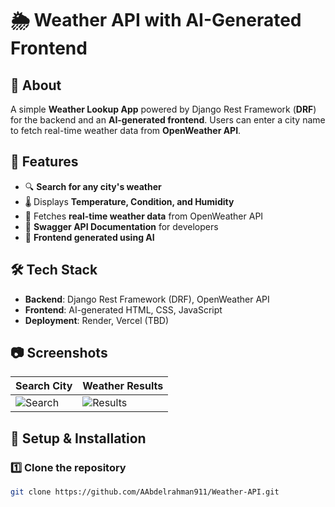 # 🌦️ Weather API with AI-Generated Frontend  

## 📌 About  
A simple **Weather Lookup App** powered by Django Rest Framework (**DRF**) for the backend and an **AI-generated frontend**. Users can enter a city name to fetch real-time weather data from **OpenWeather API**.  

## 🚀 Features  
- 🔍 **Search for any city's weather**  
- 🌡️ Displays **Temperature, Condition, and Humidity**  
- 📡 Fetches **real-time weather data** from OpenWeather API  
- 📝 **Swagger API Documentation** for developers  
- 🤖 **Frontend generated using AI**  

## 🛠️ Tech Stack  
- **Backend**: Django Rest Framework (DRF), OpenWeather API  
- **Frontend**: AI-generated HTML, CSS, JavaScript  
- **Deployment**: Render, Vercel (TBD)  

## 📷 Screenshots  
| Search City  | Weather Results |
|-------------|----------------|
| ![Search](https://i.imgur.com/qL1rVDD.jpeg) | ![Results](https://i.imgur.com/IN9Mo77.jpeg) |

## 🔧 Setup & Installation  
### 1️⃣ **Clone the repository**  
   ```bash
   git clone https://github.com/AAbdelrahman911/Weather-API.git  
